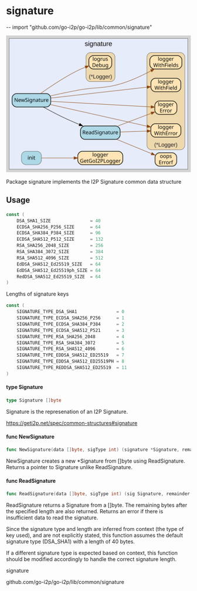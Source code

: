 # signature
--
    import "github.com/go-i2p/go-i2p/lib/common/signature"

![signature.svg](signature.svg)

Package signature implements the I2P Signature common data structure

## Usage

```go
const (
	DSA_SHA1_SIZE               = 40
	ECDSA_SHA256_P256_SIZE      = 64
	ECDSA_SHA384_P384_SIZE      = 96
	ECDSA_SHA512_P512_SIZE      = 132
	RSA_SHA256_2048_SIZE        = 256
	RSA_SHA384_3072_SIZE        = 384
	RSA_SHA512_4096_SIZE        = 512
	EdDSA_SHA512_Ed25519_SIZE   = 64
	EdDSA_SHA512_Ed25519ph_SIZE = 64
	RedDSA_SHA512_Ed25519_SIZE  = 64
)
```
Lengths of signature keys

```go
const (
	SIGNATURE_TYPE_DSA_SHA1               = 0
	SIGNATURE_TYPE_ECDSA_SHA256_P256      = 1
	SIGNATURE_TYPE_ECDSA_SHA384_P384      = 2
	SIGNATURE_TYPE_ECDSA_SHA512_P521      = 3
	SIGNATURE_TYPE_RSA_SHA256_2048        = 4
	SIGNATURE_TYPE_RSA_SHA384_3072        = 5
	SIGNATURE_TYPE_RSA_SHA512_4096        = 6
	SIGNATURE_TYPE_EDDSA_SHA512_ED25519   = 7
	SIGNATURE_TYPE_EDDSA_SHA512_ED25519PH = 8
	SIGNATURE_TYPE_REDDSA_SHA512_ED25519  = 11
)
```

#### type Signature

```go
type Signature []byte
```

Signature is the represenation of an I2P Signature.

https://geti2p.net/spec/common-structures#signature

#### func  NewSignature

```go
func NewSignature(data []byte, sigType int) (signature *Signature, remainder []byte, err error)
```
NewSignature creates a new *Signature from []byte using ReadSignature. Returns a
pointer to Signature unlike ReadSignature.

#### func  ReadSignature

```go
func ReadSignature(data []byte, sigType int) (sig Signature, remainder []byte, err error)
```
ReadSignature returns a Signature from a []byte. The remaining bytes after the
specified length are also returned. Returns an error if there is insufficient
data to read the signature.

Since the signature type and length are inferred from context (the type of key
used), and are not explicitly stated, this function assumes the default
signature type (DSA_SHA1) with a length of 40 bytes.

If a different signature type is expected based on context, this function should
be modified accordingly to handle the correct signature length.



signature 

github.com/go-i2p/go-i2p/lib/common/signature
